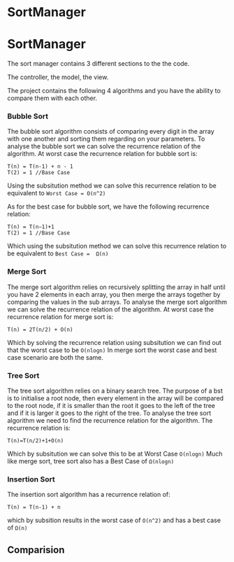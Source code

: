 # SortManager
# SortManager

The sort manager contains 3 different sections to the the code.

The controller, the model, the view.

The project contains the following 4 algorithms and you have the ability to compare them with each other.

### Bubble Sort
The bubble sort algorithm consists of comparing every digit in the array with one another and sorting them regarding on your parameters.
To analyse the bubble sort we can solve the recurrence relation of the algorithm. At worst case the recurrence relation for bubble sort is:
```
T(n) = T(n-1) + n - 1
T(2) = 1 //Base Case
```
Using the subsitution method we can solve this recurrence relation to be equivalent to 
`Worst Case = O(n^2)`

As for the best case for bubble sort, we have the following recurrence relation:
```
T(n) = T(n−1)+1
T(2) = 1 //Base Case
```
Which using the subsitution method we can solve this recurrence relation to be equivalent to `Best Case =  Ω(n)`

### Merge Sort
The merge sort algorithm relies on recursively splitting the array in half until you have 2 elements in each array, you then merge the arrays together by comparing the values in the sub arrays.
To analyse the merge sort algorithm we can solve the recurrence relation of the algorithm. At worst case the recurrence relation for merge sort is:
```
T(n) = 2T(n/2) + O(n)
```
Which by solving the recurrence relation using subsitution we can find out that the worst case to be `O(nlogn)`
In merge sort the worst case and best case scenario are both the same.
### Tree Sort
The tree sort algorithm relies on a binary search tree. The purpose of a bst is to initialise a root node, then every element in the array will be compared to the root node, if it is smaller than the root it goes to the left of the tree and if it is larger it goes to the right of the tree.
To analyse the tree sort algorithm we need to find the recurrence relation for the algorithm. The recurrence relation is:
```
T(n)=T(n/2)+1+O(n)
```
Which by subsitution we can solve this to be at Worst Case `O(nlogn)`
Much like merge sort, tree sort also has a Best Case of `Ω(nlogn)`
### Insertion Sort
The insertion sort algorithm has a recurrence relation of: 
```
T(n) = T(n-1) + n
```
which by subsition results in the worst case of `O(n^2)`
and has a best case of `Ω(n)`

## Comparision

